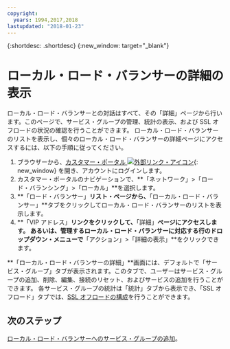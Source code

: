 ```yaml
---
copyright:
  years: 1994,2017,2018
lastupdated: "2018-01-23"
---
```


{:shortdesc: .shortdesc}
{:new_window: target="_blank"}

# ローカル・ロード・バランサーの詳細の表示

ローカル・ロード・バランサーとの対話はすべて、その「詳細」ページから行います。このページで、サービス・グループの管理、統計の表示、および SSL オフロードの状況の確認を行うことができます。 ローカル・ロード・バランサーのリストを表示し、個々のローカル・ロード・バランサーの詳細ページにアクセスするには、以下の手順に従ってください。

1. ブラウザーから、[カスタマー・ポータル ![外部リンク・アイコン](../../icons/launch-glyph.svg "外部リンク・アイコン")](https://control.softlayer.com/){: new_window} を開き、アカウントにログインします。
2. カスタマー・ポータルのナビゲーションで、**「ネットワーク」>「ロード・バランシング」>「ローカル」**を選択します。
3. **「ロード・バランサー」**リスト・ページから、**「ローカル・ロード・バランサー」**タブをクリックしてローカル・ロード・バランサーのリストを表示します。
4. **「VIP アドレス」**リンクをクリックして、**「詳細」**ページにアクセスします。 あるいは、管理するローカル・ロード・バランサーに対応する行のドロップダウン・メニューで**「アクション」>「詳細の表示」**をクリックできます。

**「ローカル・ロード・バランサーの詳細」**画面には、デフォルトで「サービス・グループ」タブが表示されます。このタブで、ユーザーはサービス・グループの追加、削除、編集、接続のリセット、およびサービスの追加を行うことができます。 各サービス・グループの統計は「統計」タブから表示でき、「SSL オフロード」タブでは、[SSL オフロードの構成](configure-ssl-offloading-load-balancer.html)を行うことができます。

## 次のステップ

[ローカル・ロード・バランサーへのサービス・グループの追加](add-service-group-load-balancer.html)。 

